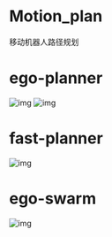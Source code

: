 # Motion_plan
移动机器人路径规划



# ego-planner
![img](https://github.com/Yangchengshuai/Motion_plan/tree/main/images/5I56wfJuKQG59pik2ebM3SG4r7ZoZeKRXSCz7D5gdGo.png)
![img](https://github.com/Yangchengshuai/Motion_plan/tree/main/images/j2mEI5odgXGqZo5Zf3ZKUMoFPXs2BdwpeL1BZV2hMTA.png)
# fast-planner
![img](https://github.com/Yangchengshuai/Motion_plan/tree/main/images/dAhTioMSh8IRFRDI814wjj8V8QCthjDot9z7TGj6Hco.png)

# ego-swarm
![img](https://github.com/Yangchengshuai/Motion_plan/tree/main/images/or8YQCFvTm6Lbbzh_a3JL2S5jcnWT9CQfx1lwNt20q8.png)
